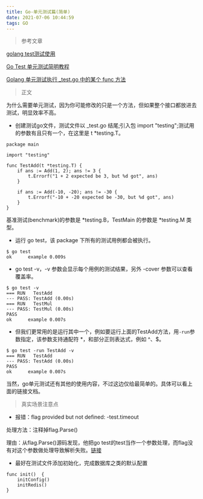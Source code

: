```yaml
---
title: Go-单元测试篇(简单)
date: 2021-07-06 10:44:59
tags: GO
---
```


>参考文章

[golang test测试使用](https://studygolang.com/articles/2491)

[Go Test 单元测试简明教程](https://geektutu.com/post/quick-go-test.html)

[Golang 单元测试执行 _test.go 中的某个 func 方法](https://learnku.com/articles/33446)

>正文

为什么需要单元测试，因为你可能修改的只是一个方法，但如果整个接口都放进去测试，明显效率不高。

* 创建测试go文件，测试文件以 _test.go 结尾;引入包 import "testing";测试用的参数有且只有一个，在这里是 t *testing.T。

```
package main

import "testing"

func TestAdd(t *testing.T) {
	if ans := Add(1, 2); ans != 3 {
		t.Errorf("1 + 2 expected be 3, but %d got", ans)
	}

	if ans := Add(-10, -20); ans != -30 {
		t.Errorf("-10 + -20 expected be -30, but %d got", ans)
	}
}
```

基准测试(benchmark)的参数是 *testing.B，TestMain 的参数是 *testing.M 类型。

* 运行 go test，该 package 下所有的测试用例都会被执行。

```
$ go test
ok      example 0.009s
```

* go test -v，-v 参数会显示每个用例的测试结果，另外 -cover 参数可以查看覆盖率。

```
$ go test -v
=== RUN   TestAdd
--- PASS: TestAdd (0.00s)
=== RUN   TestMul
--- PASS: TestMul (0.00s)
PASS
ok      example 0.007s
```

* 但我们更常用的是运行其中一个，例如要运行上面的TestAdd方法，用`-run`参数指定，该参数支持通配符 *，和部分正则表达式，例如 ^、$。
```
$ go test -run TestAdd -v
=== RUN   TestAdd
--- PASS: TestAdd (0.00s)
PASS
ok      example 0.007s
```
当然，go单元测试还有其他的使用内容，不过这边仅给最简单的。具体可以看上面的链接文档。

> 真实场景注意点

* 报错：flag provided but not defined: -test.timeout

处理方法：注释掉flag.Parse()

理由：从flag.Parse()源码发现，他把go test的test当作一个参数处理，而flag没有对这个参数做处理导致解析失败。[链接](https://my.oschina.net/u/3223370/blog/4272500)

* 最好在测试文件添加初始化，完成数据库之类的默认配置
```
func init()  {
	initConfig()
	initRedis()
}
```